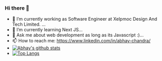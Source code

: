 ### Hi there 👋

- 🔭 I’m currently working as Software Engineer at Xelpmoc Design And Tech Limited. ...
- 🌱 I’m currently learning Next JS...
- 💬 Ask me about web development as long as its Javascript :)...
- 📫 How to reach me: https://www.linkedin.com/in/abhay-chandra/
- [![Abhay's github stats](https://github-readme-stats.vercel.app/api?username=abhayChandra01&count_private=true&show_icons=true&theme=radical&hide_rank=false)](https://github.com/abhayChandra01/github-readme-stats)
- [![Top Langs](https://github-readme-stats.vercel.app/api/top-langs/?username=abhayChandra01)](https://github.com/abhayChandra01/github-readme-stats)
